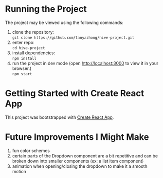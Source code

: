 # Running the Project

The project may be viewed using the following commands:
1. clone the repository:       
    `git clone https://github.com/tanyazhong/hive-project.git`
2. enter repo:     
    `cd hive-project`   
4. install dependencies:       
    `npm install`
3. run the project in dev mode (open [http://localhost:3000](http://localhost:3000) to view it in your browser.)       
    `npm start`

# Getting Started with Create React App

This project was bootstrapped with [Create React App](https://github.com/facebook/create-react-app).

# Future Improvements I Might Make 
1. fun color schemes
2. certain parts of the Dropdown component are a bit repetitive and can be broken down into smaller components (ex: a list item component)
3. animation when opening/closing the dropdown to make it a smooth motion
